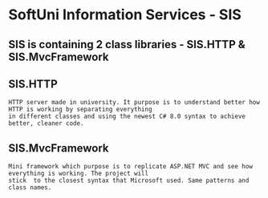 # SoftUni Information Services - SIS
## SIS is containing 2 class libraries - SIS.HTTP & SIS.MvcFramework

## SIS.HTTP
```
HTTP server made in university. It purpose is to understand better how HTTP is working by separating everything
in different classes and using the newest C# 8.0 syntax to achieve better, cleaner code.
```

## SIS.MvcFramework
```
Mini framework which purpose is to replicate ASP.NET MVC and see how everything is working. The project will 
stick  to the closest syntax that Microsoft used. Same patterns and class names.
```
